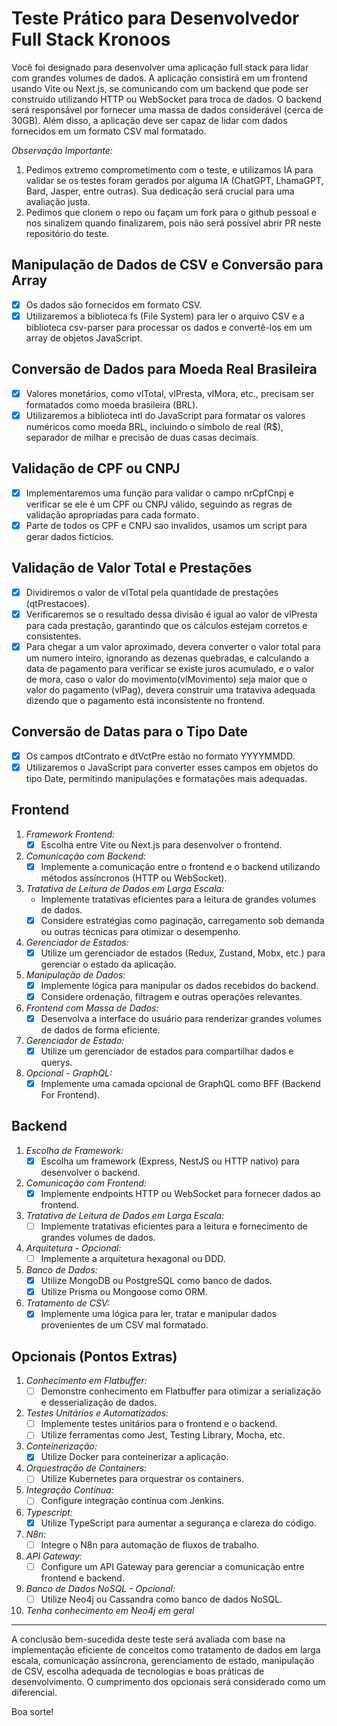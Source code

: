 # Teste Prático para Desenvolvedor Full Stack Kronoos

Você foi designado para desenvolver uma aplicação full stack para lidar com grandes volumes de dados. A aplicação consistirá em um frontend usando Vite ou Next.js, se comunicando com um backend que pode ser construído utilizando HTTP ou WebSocket para troca de dados. O backend será responsável por fornecer uma massa de dados considerável (cerca de 30GB). Além disso, a aplicação deve ser capaz de lidar com dados fornecidos em um formato CSV mal formatado.

*Observação Importante:*
1. Pedimos extremo comprometimento com o teste, e utilizamos IA para validar se os testes foram gerados por alguma IA (ChatGPT, LhamaGPT, Bard, Jasper, entre outras). Sua dedicação será crucial para uma avaliação justa.
2. Pedimos que clonem o repo ou façam um fork para o github pessoal e nos sinalizem quando finalizarem, pois não será possível abrir PR neste repositório do teste.

## Manipulação de Dados de CSV e Conversão para Array
 
- [x] Os dados são fornecidos em formato CSV.
- [x] Utilizaremos a biblioteca fs (File System) para ler o arquivo CSV e a biblioteca csv-parser para processar os dados e convertê-los em um array de objetos JavaScript.

## Conversão de Dados para Moeda Real Brasileira

- [x] Valores monetários, como vlTotal, vlPresta, vlMora, etc., precisam ser formatados como moeda brasileira (BRL).
- [x] Utilizaremos a biblioteca intl do JavaScript para formatar os valores numéricos como moeda BRL, incluindo o símbolo de real (R$), separador de milhar e precisão de duas casas decimais.

## Validação de CPF ou CNPJ

- [x] Implementaremos uma função para validar o campo nrCpfCnpj e verificar se ele é um CPF ou CNPJ válido, seguindo as regras de validação apropriadas para cada formato.
- [x] Parte de todos os CPF e CNPJ sao invalidos, usamos um script para gerar dados fictícios. 

## Validação de Valor Total e Prestações

- [x] Dividiremos o valor de vlTotal pela quantidade de prestações (qtPrestacoes).
- [x] Verificaremos se o resultado dessa divisão é igual ao valor de vlPresta para cada prestação, garantindo que os cálculos estejam corretos e consistentes.
- [x] Para chegar a um valor aproximado, devera converter o valor total para um numero inteiro, ignorando as dezenas quebradas, e calculando a data de pagamento para verificar se existe juros acumulado, e o valor de mora, caso o valor do movimento(vlMovimento) seja maior que o valor do pagamento (vlPag), devera construir uma trataviva adequada dizendo que o pagamento está inconsistente no frontend.

## Conversão de Datas para o Tipo Date

- [x] Os campos dtContrato e dtVctPre estão no formato YYYYMMDD.
- [x] Utilizaremos o JavaScript para converter esses campos em objetos do tipo Date, permitindo manipulações e formatações mais adequadas.

## Frontend

1. *Framework Frontend:*
   - [x] Escolha entre Vite ou Next.js para desenvolver o frontend.

2. *Comunicação com Backend:*
   - [x] Implemente a comunicação entre o frontend e o backend utilizando métodos assíncronos (HTTP ou WebSocket).

3. *Tratativa de Leitura de Dados em Larga Escala:*
   - Implemente tratativas eficientes para a leitura de grandes volumes de dados.
   - [x] Considere estratégias como paginação, carregamento sob demanda ou outras técnicas para otimizar o desempenho.

4. *Gerenciador de Estados:*
   - [x] Utilize um gerenciador de estados (Redux, Zustand, Mobx, etc.) para gerenciar o estado da aplicação.

5. *Manipulação de Dados:*
   - [x] Implemente lógica para manipular os dados recebidos do backend.
   - [x] Considere ordenação, filtragem e outras operações relevantes.

6. *Frontend com Massa de Dados:*
   - [x] Desenvolva a interface do usuário para renderizar grandes volumes de dados de forma eficiente.

7. *Gerenciador de Estado:*
   - [x] Utilize um gerenciador de estados para compartilhar dados e querys.

8. *Opcional - GraphQL:*
   - [x] Implemente uma camada opcional de GraphQL como BFF (Backend For Frontend).

## Backend

1. *Escolha de Framework:*
   - [x] Escolha um framework (Express, NestJS ou HTTP nativo) para desenvolver o backend.

2. *Comunicação com Frontend:*
   - [x] Implemente endpoints HTTP ou WebSocket para fornecer dados ao frontend.

3. *Tratativa de Leitura de Dados em Larga Escala:*
   - [ ] Implemente tratativas eficientes para a leitura e fornecimento de grandes volumes de dados.

4. *Arquitetura - Opcional:*
   - [ ] Implemente a arquitetura hexagonal ou DDD.

5. *Banco de Dados:*
   - [x] Utilize MongoDB ou PostgreSQL como banco de dados.
   - [x] Utilize Prisma ou Mongoose como ORM.

6. *Tratamento de CSV:*
   - [x] Implemente uma lógica para ler, tratar e manipular dados provenientes de um CSV mal formatado.

## Opcionais (Pontos Extras)

1. *Conhecimento em Flatbuffer:*
   - [ ] Demonstre conhecimento em Flatbuffer para otimizar a serialização e desserialização de dados.

2. *Testes Unitários e Automatizados:*
   - [ ] Implemente testes unitários para o frontend e o backend.
   - [ ] Utilize ferramentas como Jest, Testing Library, Mocha, etc.

3. *Conteinerização:*
   - [x] Utilize Docker para conteinerizar a aplicação.

4. *Orquestração de Containers:*
   - [ ] Utilize Kubernetes para orquestrar os containers.

5. *Integração Contínua:*
   - [ ] Configure integração contínua com Jenkins.

6. *Typescript:*
   - [x] Utilize TypeScript para aumentar a segurança e clareza do código.

7. *N8n:*
   - [ ] Integre o N8n para automação de fluxos de trabalho.

8. *API Gateway:*
   - [ ] Configure um API Gateway para gerenciar a comunicação entre frontend e backend.

9. *Banco de Dados NoSQL - Opcional:*
   - [ ] Utilize Neo4j ou Cassandra como banco de dados NoSQL.

10. *Tenha conhecimento em Neo4j em geral*

---

A conclusão bem-sucedida deste teste será avaliada com base na implementação eficiente de conceitos como tratamento de dados em larga escala, comunicação assíncrona, gerenciamento de estado, manipulação de CSV, escolha adequada de tecnologias e boas práticas de desenvolvimento. O cumprimento dos opcionais será considerado como um diferencial.

Boa sorte!
